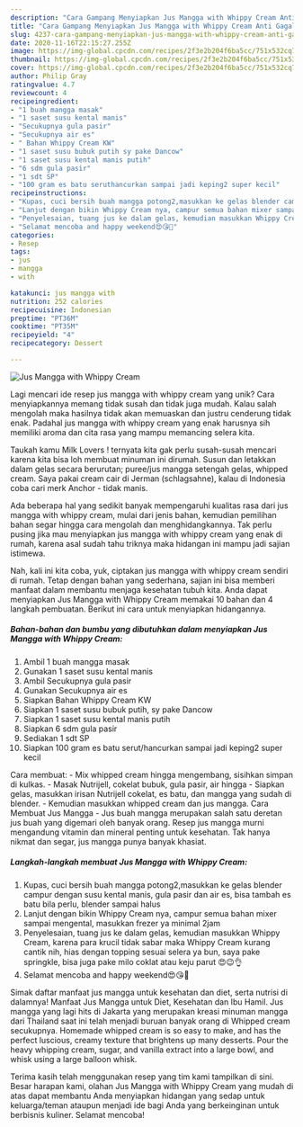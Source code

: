 ```yaml
---
description: "Cara Gampang Menyiapkan Jus Mangga with Whippy Cream Anti Gagal"
title: "Cara Gampang Menyiapkan Jus Mangga with Whippy Cream Anti Gagal"
slug: 4237-cara-gampang-menyiapkan-jus-mangga-with-whippy-cream-anti-gagal
date: 2020-11-16T22:15:27.255Z
image: https://img-global.cpcdn.com/recipes/2f3e2b204f6ba5cc/751x532cq70/jus-mangga-with-whippy-cream-foto-resep-utama.jpg
thumbnail: https://img-global.cpcdn.com/recipes/2f3e2b204f6ba5cc/751x532cq70/jus-mangga-with-whippy-cream-foto-resep-utama.jpg
cover: https://img-global.cpcdn.com/recipes/2f3e2b204f6ba5cc/751x532cq70/jus-mangga-with-whippy-cream-foto-resep-utama.jpg
author: Philip Gray
ratingvalue: 4.7
reviewcount: 4
recipeingredient:
- "1 buah mangga masak"
- "1 saset susu kental manis"
- "Secukupnya gula pasir"
- "Secukupnya air es"
- " Bahan Whippy Cream KW"
- "1 saset susu bubuk putih sy pake Dancow"
- "1 saset susu kental manis putih"
- "6 sdm gula pasir"
- "1 sdt SP"
- "100 gram es batu seruthancurkan sampai jadi keping2 super kecil"
recipeinstructions:
- "Kupas, cuci bersih buah mangga potong2,masukkan ke gelas blender campur dengan susu kental manis, gula pasir dan air es, bisa tambah es batu bila perlu, blender sampai halus"
- "Lanjut dengan bikin Whippy Cream nya, campur semua bahan mixer sampai mengental, masukkan frezer ya minimal 2jam"
- "Penyelesaian, tuang jus ke dalam gelas, kemudian masukkan Whippy Cream, karena para krucil tidak sabar maka Whippy Cream kurang cantik nih, hias dengan topping sesuai selera ya bun, saya pake springkle, bisa juga pake milo coklat atau keju parut 😍😉👌"
- "Selamat mencoba and happy weekend😍😘🙏"
categories:
- Resep
tags:
- jus
- mangga
- with

katakunci: jus mangga with 
nutrition: 252 calories
recipecuisine: Indonesian
preptime: "PT36M"
cooktime: "PT35M"
recipeyield: "4"
recipecategory: Dessert

---
```



![Jus Mangga with Whippy Cream](https://img-global.cpcdn.com/recipes/2f3e2b204f6ba5cc/751x532cq70/jus-mangga-with-whippy-cream-foto-resep-utama.jpg)

Lagi mencari ide resep jus mangga with whippy cream yang unik? Cara menyiapkannya memang tidak susah dan tidak juga mudah. Kalau salah mengolah maka hasilnya tidak akan memuaskan dan justru cenderung tidak enak. Padahal jus mangga with whippy cream yang enak harusnya sih memiliki aroma dan cita rasa yang mampu memancing selera kita.

Taukah kamu Milk Lovers ! ternyata kita gak perlu susah-susah mencari karena kita bisa loh membuat minuman ini dirumah. Susun dan letakkan dalam gelas secara berurutan; puree/jus mangga setengah gelas, whipped cream. Saya pakai cream cair di Jerman (schlagsahne), kalau di Indonesia coba cari merk Anchor - tidak manis.

Ada beberapa hal yang sedikit banyak mempengaruhi kualitas rasa dari jus mangga with whippy cream, mulai dari jenis bahan, kemudian pemilihan bahan segar hingga cara mengolah dan menghidangkannya. Tak perlu pusing jika mau menyiapkan jus mangga with whippy cream yang enak di rumah, karena asal sudah tahu triknya maka hidangan ini mampu jadi sajian istimewa.


Nah, kali ini kita coba, yuk, ciptakan jus mangga with whippy cream sendiri di rumah. Tetap dengan bahan yang sederhana, sajian ini bisa memberi manfaat dalam membantu menjaga kesehatan tubuh kita. Anda dapat menyiapkan Jus Mangga with Whippy Cream memakai 10 bahan dan 4 langkah pembuatan. Berikut ini cara untuk menyiapkan hidangannya.

<!--inarticleads1-->

##### Bahan-bahan dan bumbu yang dibutuhkan dalam menyiapkan Jus Mangga with Whippy Cream:

1. Ambil 1 buah mangga masak
1. Gunakan 1 saset susu kental manis
1. Ambil Secukupnya gula pasir
1. Gunakan Secukupnya air es
1. Siapkan  Bahan Whippy Cream KW
1. Siapkan 1 saset susu bubuk putih, sy pake Dancow
1. Siapkan 1 saset susu kental manis putih
1. Siapkan 6 sdm gula pasir
1. Sediakan 1 sdt SP
1. Siapkan 100 gram es batu serut/hancurkan sampai jadi keping2 super kecil


Cara membuat: - Mix whipped cream hingga mengembang, sisihkan simpan di kulkas. - Masak Nutrijell, cokelat bubuk, gula pasir, air hingga - Siapkan gelas, masukkan irisan Nutrijell cokelat, es batu, dan mangga yang sudah di blender. - Kemudian masukkan whipped cream dan jus mangga. Cara Membuat Jus Mangga - Jus buah mangga merupakan salah satu deretan jus buah yang digemari oleh banyak orang. Resep jus mangga murni mengandung vitamin dan mineral penting untuk kesehatan. Tak hanya nikmat dan segar, jus mangga punya banyak khasiat. 

<!--inarticleads2-->

##### Langkah-langkah membuat Jus Mangga with Whippy Cream:

1. Kupas, cuci bersih buah mangga potong2,masukkan ke gelas blender campur dengan susu kental manis, gula pasir dan air es, bisa tambah es batu bila perlu, blender sampai halus
1. Lanjut dengan bikin Whippy Cream nya, campur semua bahan mixer sampai mengental, masukkan frezer ya minimal 2jam
1. Penyelesaian, tuang jus ke dalam gelas, kemudian masukkan Whippy Cream, karena para krucil tidak sabar maka Whippy Cream kurang cantik nih, hias dengan topping sesuai selera ya bun, saya pake springkle, bisa juga pake milo coklat atau keju parut 😍😉👌
1. Selamat mencoba and happy weekend😍😘🙏


Simak daftar manfaat jus mangga untuk kesehatan dan diet, serta nutrisi di dalamnya! Manfaat Jus Mangga untuk Diet, Kesehatan dan Ibu Hamil. Jus mangga yang lagi hits di Jakarta yang merupakan kreasi minuman mangga dari Thailand saat ini telah menjadi buruan banyak orang di Whipped cream secukupnya. Homemade whipped cream is so easy to make, and has the perfect luscious, creamy texture that brightens up many desserts. Pour the heavy whipping cream, sugar, and vanilla extract into a large bowl, and whisk using a large balloon whisk. 

Terima kasih telah menggunakan resep yang tim kami tampilkan di sini. Besar harapan kami, olahan Jus Mangga with Whippy Cream yang mudah di atas dapat membantu Anda menyiapkan hidangan yang sedap untuk keluarga/teman ataupun menjadi ide bagi Anda yang berkeinginan untuk berbisnis kuliner. Selamat mencoba!
